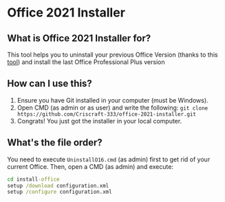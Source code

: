 # Office 2021 Installer

## What is Office 2021 Installer for?

This tool helps you to uninstall your previous Office Version (thanks to this [tool](https://github.com/ManuelGil/Uninstall-Office-2016.git)) and install the last Office Professional Plus version

## How can I use this?
1. Ensure you have Git installed in your computer (must be Windows).
2. Open CMD (as admin or as user) and write the following: `git clone https://github.com/Criscraft-333/office-2021-installer.git`
3. Congrats! You just got the installer in your local computer.

## What's the file order?
You need to execute `UninstallO16.cmd` (as admin) first to get rid of your current Office. Then, open a CMD (as admin) and execute:
```cmd
cd install-office
setup /download configuration.xml
setup /configure configuration.xml
```
